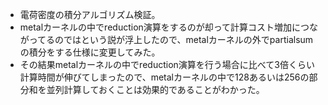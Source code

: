- 電荷密度の積分アルゴリズム検証。
- metalカーネルの中でreduction演算をするのが却って計算コスト増加につながってるのではという説が浮上したので、metalカーネルの外でpartialsum の積分をする仕様に変更してみた。
- その結果metalカーネルの中でreduction演算を行う場合に比べて3倍くらい計算時間が伸びてしまったので、metalカーネルの中で128あるいは256の部分和を並列計算しておくことは効果的であることがわかった。
